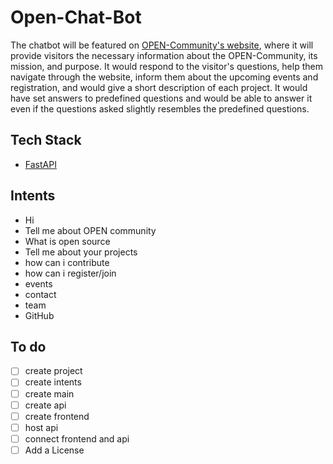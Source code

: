 # Open-Chat-Bot

The chatbot will be featured on [OPEN-Community's website](https://upes-open.org/), where it will provide visitors the necessary information about the OPEN-Community, its mission, and purpose. It would respond to the visitor's questions, help them navigate through the website, inform them about the upcoming events and registration, and would give a short description of each project. It would have set answers to predefined questions and would be able to answer it even if the questions asked slightly resembles the predefined questions.

## Tech Stack

- [FastAPI](https://fastapi.tiangolo.com/)

## Intents

- Hi
- Tell me about OPEN community
- What is open source
- Tell me about your projects
- how can i contribute
- how can i register/join
- events
- contact
- team
- GitHub

## To do

- [ ] create project
- [ ] create intents
- [ ] create main
- [ ] create api
- [ ] create frontend
- [ ] host api
- [ ] connect frontend and api
- [ ] Add a License
